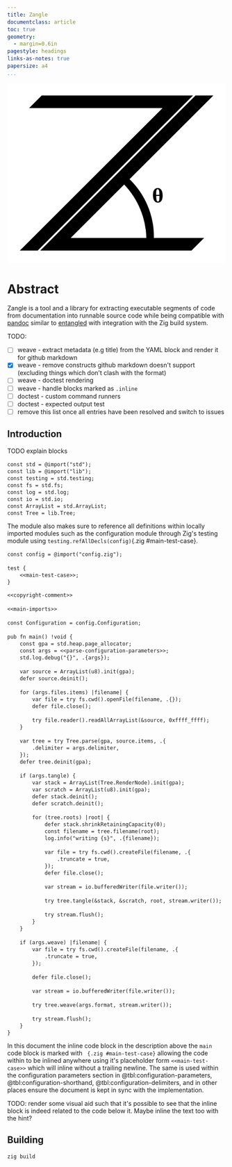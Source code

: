 ```yaml
---
title: Zangle
documentclass: article
toc: true
geometry:
  - margin=0.6in
pagestyle: headings
links-as-notes: true
papersize: a4
...
```


![Zangle logo](assets/svg/zangle.svg?raw=true)

# Abstract

Zangle is a tool and a library for extracting executable segments of code from
documentation into runnable source code while being compatible with [pandoc]
similar to [entangled] with integration with the Zig build system.

TODO:

- [ ] weave - extract metadata (e.g title) from the YAML block and render it for github markdown
- [x] weave - remove constructs github markdown doesn't support (excluding things which don't clash with the format)
- [ ] weave - doctest rendering
- [ ] weave - handle blocks marked as `.inline`
- [ ] doctest - custom command runners
- [ ] doctest - expected output test
- [ ] remove this list once all entries have been resolved and switch to issues

## Introduction

TODO explain blocks

```{.zig #main-imports}
const std = @import("std");
const lib = @import("lib");
const testing = std.testing;
const fs = std.fs;
const log = std.log;
const io = std.io;
const ArrayList = std.ArrayList;
const Tree = lib.Tree;
```

The module also makes sure to reference all definitions within locally
imported modules such as the configuration module through Zig's testing
module using `testing.refAllDecls(config)`{.zig #main-test-case}.

```{.zig #main-imports}
const config = @import("config.zig");

test {
    <<main-test-case>>;
}
```

```{.zig file="src/main.zig" #main}
<<copyright-comment>>

<<main-imports>>

const Configuration = config.Configuration;

pub fn main() !void {
    const gpa = std.heap.page_allocator;
    const args = <<parse-configuration-parameters>>;
    std.log.debug("{}", .{args});

    var source = ArrayList(u8).init(gpa);
    defer source.deinit();

    for (args.files.items) |filename| {
        var file = try fs.cwd().openFile(filename, .{});
        defer file.close();

        try file.reader().readAllArrayList(&source, 0xffff_ffff);
    }

    var tree = try Tree.parse(gpa, source.items, .{
        .delimiter = args.delimiter,
    });
    defer tree.deinit(gpa);

    if (args.tangle) {
        var stack = ArrayList(Tree.RenderNode).init(gpa);
        var scratch = ArrayList(u8).init(gpa);
        defer stack.deinit();
        defer scratch.deinit();

        for (tree.roots) |root| {
            defer stack.shrinkRetainingCapacity(0);
            const filename = tree.filename(root);
            log.info("writing {s}", .{filename});

            var file = try fs.cwd().createFile(filename, .{
                .truncate = true,
            });
            defer file.close();

            var stream = io.bufferedWriter(file.writer());

            try tree.tangle(&stack, &scratch, root, stream.writer());

            try stream.flush();
        }
    }

    if (args.weave) |filename| {
        var file = try fs.cwd().createFile(filename, .{
            .truncate = true,
        });

        defer file.close();

        var stream = io.bufferedWriter(file.writer());

        try tree.weave(args.format, stream.writer());

        try stream.flush();
    }
}
```

In this document the inline code block in the description above the `main` code
block is marked with ` {.zig #main-test-case}`
allowing the code within to be inlined anywhere using it's placeholder form
`<<main-test-case>>` which will inline without a trailing newline. The same
is used within the configuration parameters section in @tbl:configuration-parameters,
@tbl:configuration-shorthand, @tbl:configuration-delimiters, and in other places
ensure the document is kept in sync with the implementation.

TODO: render some visual aid such that it's possible to see that the inline
block is indeed related to the code below it. Maybe inline the text too with
the hint?


## Building

```
zig build
```
[pandoc]: pandoc.org
[entangled]: https://entangled.github.io/
